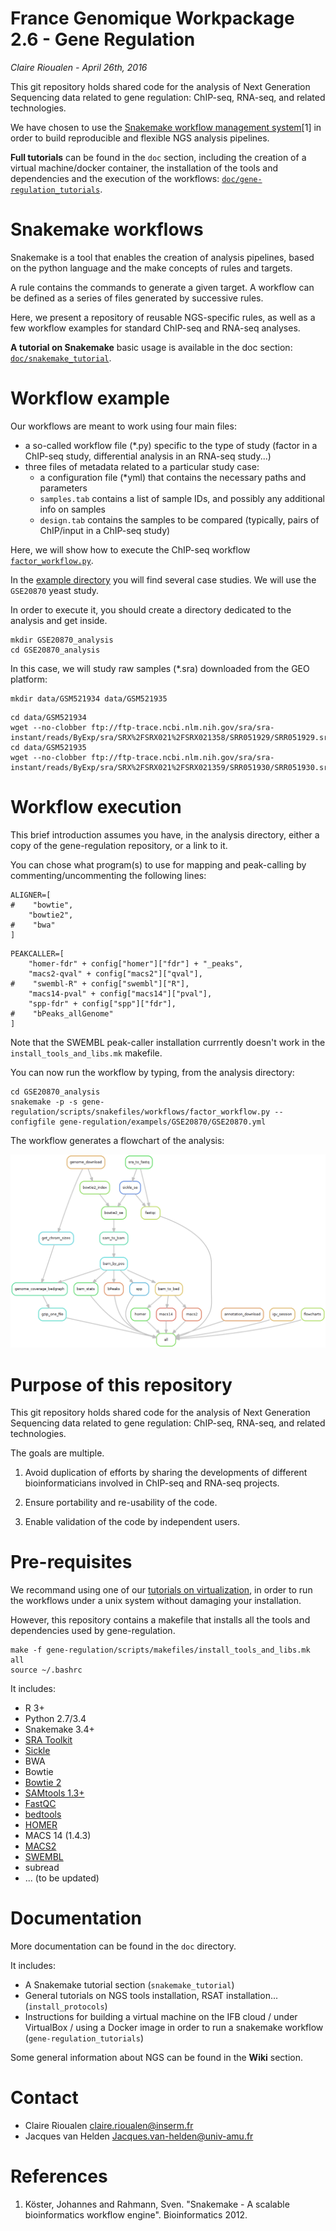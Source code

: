 # France Genomique  Workpackage 2.6 - Gene Regulation  
*Claire Rioualen - April 26th, 2016*

This git repository holds shared code for the analysis of Next
Generation Sequencing data related to gene regulation: ChIP-seq,
RNA-seq, and related technologies. 

We have chosen to use the [Snakemake workflow management system](https://bitbucket.org/snakemake/snakemake/wiki/Home)[1] 
in order to build reproducible and flexible NGS analysis pipelines.

**Full tutorials** can be found in the `doc` section, including the creation of a virtual machine/docker container, the installation of the tools and dependencies and the execution of the workflows: [`doc/gene-regulation_tutorials`](doc/gene-regulation_tutorials).

# Snakemake workflows

Snakemake is a tool that enables the creation of analysis pipelines, based on the python language and the make concepts of rules and targets. 

A rule contains the commands to generate a given target. 
A workflow can be defined as a series of files generated by successive rules. 

Here, we present a repository of reusable NGS-specific rules, as well as a few workflow examples for standard ChIP-seq and RNA-seq analyses. 

**A tutorial on Snakemake** basic usage is available in the doc section: [`doc/snakemake_tutorial`](doc/snakemake_tutorial).

# Workflow example

Our workflows are meant to work using four main files: 

* a so-called workflow file (\*.py) specific to the type of study (factor in a ChIP-seq study, differential analysis in an RNA-seq study...)
* three files of metadata related to a particular study case:
    * a configuration file (\*yml) that contains the necessary paths and parameters
    * `samples.tab` contains a list of sample IDs, and possibly any additional info on samples
    * `design.tab` contains the samples to be compared (typically, pairs of ChIP/input in a ChIP-seq study)

Here, we will show how to execute the ChIP-seq workflow [`factor_workflow.py`](https://github.com/rioualen/gene-regulation/blob/master/scripts/snakefiles/workflows/factor_workflow.py).

In the [example directory](https://github.com/rioualen/gene-regulation/blob/master/examples) you will find several case studies. We will use the `GSE20870` yeast study.

In order to execute it, you should create a directory dedicated to the analysis and get inside.
```
mkdir GSE20870_analysis
cd GSE20870_analysis
```
In this case, we will study raw samples (\*.sra) downloaded from the GEO platform:

```
mkdir data/GSM521934 data/GSM521935
```
```
cd data/GSM521934
wget --no-clobber ftp://ftp-trace.ncbi.nlm.nih.gov/sra/sra-instant/reads/ByExp/sra/SRX%2FSRX021%2FSRX021358/SRR051929/SRR051929.sra
cd data/GSM521935
wget --no-clobber ftp://ftp-trace.ncbi.nlm.nih.gov/sra/sra-instant/reads/ByExp/sra/SRX%2FSRX021%2FSRX021359/SRR051930/SRR051930.sra
```

# Workflow execution

This brief introduction assumes you have, in the analysis directory, either a copy of the gene-regulation repository, or a link to it. 

You can chose what program(s) to use for mapping and peak-calling by commenting/uncommenting the following lines:

```
ALIGNER=[
#    "bowtie",
    "bowtie2",
#    "bwa"
]
```
```
PEAKCALLER=[
    "homer-fdr" + config["homer"]["fdr"] + "_peaks", 
    "macs2-qval" + config["macs2"]["qval"], 
#    "swembl-R" + config["swembl"]["R"],
    "macs14-pval" + config["macs14"]["pval"],
    "spp-fdr" + config["spp"]["fdr"],
#    "bPeaks_allGenome"
]
```

Note that the SWEMBL peak-caller installation currrently doesn't work in the `install_tools_and_libs.mk` makefile. 

You can now run the workflow by typing, from the analysis directory:
```
cd GSE20870_analysis
snakemake -p -s gene-regulation/scripts/snakefiles/workflows/factor_workflow.py --configfile gene-regulation/exampels/GSE20870/GSE20870.yml
```

The workflow generates a flowchart of the analysis:

![alt text](img/rule.png)


# Purpose of this repository

This git repository holds shared code for the analysis of Next
Generation Sequencing data related to gene regulation: ChIP-seq,
RNA-seq, and related technologies.

The goals are multiple.

1. Avoid duplication of efforts by sharing the developments of
different bioinformaticians involved in ChIP-seq and RNA-seq projects.

2. Ensure portability and re-usability of the code.

3. Enable validation of the code by independent users.


# Pre-requisites

We recommand using one of our [tutorials on virtualization](doc/gene-regulation_tutorials), in order to run the workflows under a unix system without damaging your installation. 

However, this repository contains a makefile that installs all the tools and dependencies used by gene-regulation. 

```
make -f gene-regulation/scripts/makefiles/install_tools_and_libs.mk all
source ~/.bashrc
```

It includes:

* R 3+
* Python 2.7/3.4
* Snakemake 3.4+
* [SRA Toolkit](http://www.ncbi.nlm.nih.gov/Traces/sra/sra.cgi?view=software)
* [Sickle](https://github.com/najoshi/sickle)
* BWA
* Bowtie
* [Bowtie 2](http://bowtie-bio.sourceforge.net/)
* [SAMtools 1.3+](http://samtools.sourceforge.net/)
* [FastQC](http://www.bioinformatics.babraham.ac.uk/projects/fastqc/)
* [bedtools](http://bedtools.readthedocs.org/)
* [HOMER](http://homer.salk.edu/homer/index.html)
* MACS 14 (1.4.3)
* [MACS2](https://github.com/taoliu/MACS/)
* [SWEMBL](http://www.ebi.ac.uk/~swilder/SWEMBL/)
* subread
* ... (to be updated)


# Documentation

More documentation can be found in the `doc` directory.

It includes: 

* A Snakemake tutorial section (`snakemake_tutorial`)
* General tutorials on NGS tools installation, RSAT installation... (`install_protocols`)
* Instructions for building a virtual machine on the IFB cloud / under VirtualBox / using a Docker image in order to run a snakemake workflow (`gene-regulation_tutorials`)


Some general information about NGS can be found in the **Wiki** section. 



# Contact

- Claire Rioualen <claire.rioualen@inserm.fr>
- Jacques van Helden <Jacques.van-helden@univ-amu.fr>

# References 

1. Köster, Johannes and Rahmann, Sven. "Snakemake - A scalable bioinformatics workflow engine". Bioinformatics 2012.

